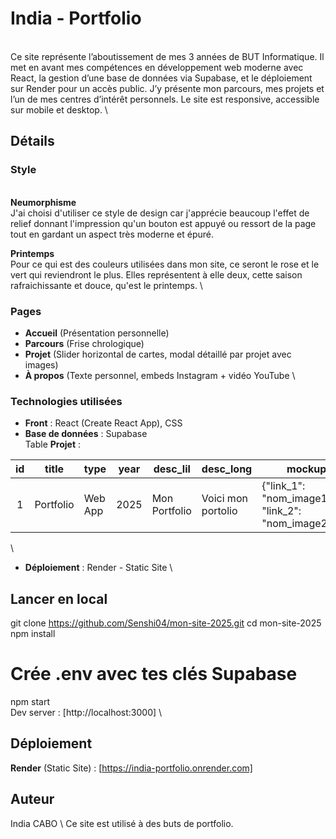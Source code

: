 # India - Portfolio
\
Ce site représente l’aboutissement de mes 3 années de BUT Informatique. Il met en avant mes compétences en développement web moderne avec React, la gestion d’une base de données via Supabase, et le déploiement sur Render pour un accès public.
J’y présente mon parcours, mes projets et l’un de mes centres d’intérêt personnels. Le site est responsive, accessible sur mobile et desktop.
\
## Détails

### Style
\
**Neumorphisme** \
J'ai choisi d'utiliser ce style de design car j'apprécie beaucoup l'effet de relief donnant l'impression qu'un bouton est appuyé ou ressort de la page tout en gardant un aspect très moderne et épuré.

**Printemps** \
Pour ce qui est des couleurs utilisées dans mon site, ce seront le rose et le vert qui reviendront le plus. Elles représentent à elle deux, cette saison rafraichissante et douce, qu'est le printemps.
\
### Pages

- **Accueil** (Présentation personnelle)
- **Parcours** (Frise chrologique)
- **Projet** (Slider horizontal de cartes, modal détaillé par projet avec images)
- **À propos** (Texte personnel, embeds Instagram + vidéo YouTube
\
### Technologies utilisées 

- **Front** : React (Create React App), CSS
- **Base de données** : Supabase
\
Table **Projet** : 

| id | title     | type    | year | desc_lil      | desc_long          | mockups                                                  |
|:--:|-----------|---------|------|---------------|--------------------|----------------------------------------------------------|
| 1  | Portfolio | Web App | 2025 | Mon Portfolio | Voici mon portolio | {"link_1": "nom_image1.png", "link_2": "nom_image2.png"} |
\
- **Déploiement** : Render - Static Site
\
## Lancer en local

git clone https://github.com/Senshi04/mon-site-2025.git
cd mon-site-2025
npm install
# Crée .env avec tes clés Supabase
npm start
\
Dev server : [http://localhost:3000]
\
## Déploiement 

**Render** (Static Site) : [https://india-portfolio.onrender.com]

## Auteur

India CABO \ 
Ce site est utilisé à des buts de portfolio.
